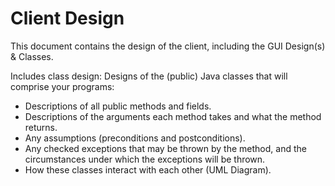 # Client Design
This document contains the design of the client, including the GUI Design(s) & Classes.

Includes class design: Designs of the (public) Java classes that will comprise your programs:
- Descriptions of all public methods and fields.
- Descriptions of the arguments each method takes and what the method returns.
- Any assumptions (preconditions and postconditions).
- Any checked exceptions that may be thrown by the method, and the circumstances under which the exceptions will be thrown.
- How these classes interact with each other (UML Diagram).